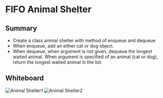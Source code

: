 # FIFO Animal Shelter

## Summary
- Create a class animal shelter with method of enqueue and dequeue
- When enqueue, add an either cat or dog object.
- When dequeue, when argument is not given, dequeue the longest waited animal. When argument is specified of an animal (cat or dog), return the longest waited animal in the list.

## Whiteboard
![Animal Shelter1](../../assets/fifo_animal_shelter1.jpg)
![Animal Shelter2](../../assets/fifo_animal_shelter2.jpg)
